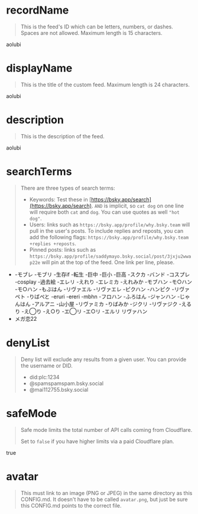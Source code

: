 
# recordName

> This is the feed's ID which can be letters, numbers, or dashes. Spaces are not allowed. Maximum length is 15 characters.

aolubi

# displayName

> This is the title of the custom feed. Maximum length is 24 characters.

aolubi

# description

> This is the description of the feed.

aolubi

# searchTerms

> There are three types of search terms:
>
> - Keywords: Test these in [https://bsky.app/search](https://bsky.app/search). `AND` is implicit, so `cat dog` on one line will require both `cat` and `dog`. You can use quotes as well `"hot dog"`.
> - Users: links such as `https://bsky.app/profile/why.bsky.team` will pull in the user's posts. To include replies and reposts, you can add the following flags: `https://bsky.app/profile/why.bsky.team +replies +reposts`.
> - Pinned posts: links such as `https://bsky.app/profile/saddymayo.bsky.social/post/3jxju2wwap22e` will pin at the top of the feed. One link per line, please.

- -モブレ -モブリ -生存if -転生 -巨中 -巨小 -巨高 -スクカ -バンド -コスプレ -cosplay -過去絵 -エレリ -えれり -エレミカ -えれみか -モブハン -モ○ハン -モ○ハン -もぶはん -リヴァエル -リヴァエレ -ピクハン -ハンピク -リヴァペト -りばぺと -eruri -ereri -mbhn -フロハン -ふろはん -ジャンハン -じゃんはん -アルアニ -山小屋 -リヴァミカ -りばみか -ジクリ -リヴァジク -えるり -え◯り -え○り -エ◯リ -エ○リ -エルリ リヴァハン
- メガ恋22

# denyList

> Deny list will exclude any results from a given user. You can provide the username or DID.
>
> - did:plc:1234
> - @spamspamspam.bsky.social
> - @mai112755.bsky.social

# safeMode

> Safe mode limits the total number of API calls coming from Cloudflare.
>
> Set to `false` if you have higher limits via a paid Cloudflare plan.

true

# avatar

> This must link to an image (PNG or JPEG) in the same directory as this CONFIG.md. It doesn't have to be called `avatar.png`, but just be sure this CONFIG.md points to the correct file.

> ![]()
